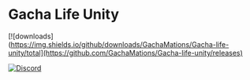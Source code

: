 # Gacha Life Unity
[![downloads](https://img.shields.io/github/downloads/GachaMations/Gacha-life-unity/total](https://github.com/GachaMations/Gacha-life-unity/releases)

[![Discord](https://img.shields.io/discord/808039740464300104?label=discord)](https://discord.gg/MG6GQFh52U)